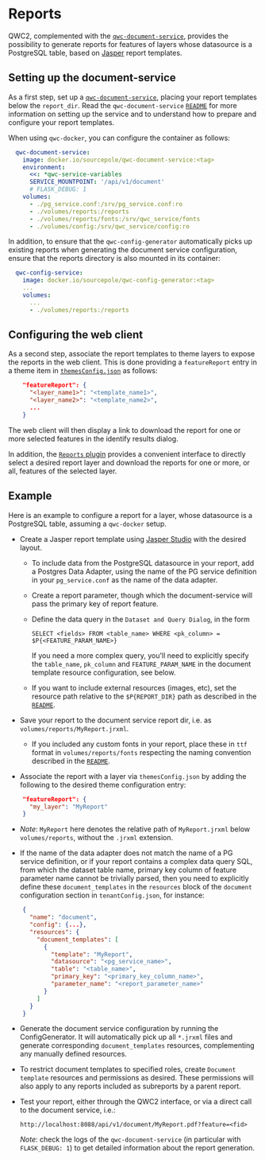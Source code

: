# Reports

QWC2, complemented with the [`qwc-document-service`](https://github.com/qwc-services/qwc-document-service/), provides the possibility to generate reports for features of layers whose datasource is a PostgreSQL table, based on [Jasper](https://community.jaspersoft.com/download-jaspersoft/community-edition/) report templates.

## Setting up the document-service
As a first step, set up a [`qwc-document-service`](https://github.com/qwc-services/qwc-document-service/), placing your report templates below the `report_dir`. Read the `qwc-document-service` [`README`](../references/qwc-document-service.md) for more information on setting up the service and to understand how to prepare and configure your report templates.

When using `qwc-docker`, you can configure the container as follows:

```yml
  qwc-document-service:
    image: docker.io/sourcepole/qwc-document-service:<tag>
    environment:
      <<: *qwc-service-variables
      SERVICE_MOUNTPOINT: '/api/v1/document'
      # FLASK_DEBUG: 1
    volumes:
      - ./pg_service.conf:/srv/pg_service.conf:ro
      - ./volumes/reports:/reports
      - ./volumes/reports/fonts:/srv/qwc_service/fonts
      - ./volumes/config:/srv/qwc_service/config:ro
```

In addition, to ensure that the `qwc-config-generator` automatically picks up existing reports when generating the document service configuration, ensure that the reports directory is also mounted in its container:

```yml
  qwc-config-service:
    image: docker.io/sourcepole/qwc-config-generator:<tag>
    ...
    volumes:
      ...
      - ./volumes/reports:/reports
```

## Configuring the web client
As a second step, associate the report templates to theme layers to expose the reports in the web client. This is done providing a `featureReport` entry in a theme item in [`themesConfig.json`](../configuration/ThemesConfiguration.md#manual-theme-configuration) as follows:

```json
    "featureReport": {
      "<layer_name1>": "<template_name1>",
      "<layer_name2>": "<template_name2>",
      ...
    }
```

The web client will then display a link to download the report for one or more selected features in the identify results dialog.

In addition, the [`Reports` plugin](../references/qwc2_plugins.md#reports) provides a convenient interface to directly select a desired report layer and download the reports for one or more, or all, features of the selected layer.

## Example
Here is an example to configure a report for a layer, whose datasource is a PostgreSQL table, assuming a `qwc-docker` setup.

- Create a Jasper report template using [Jasper Studio](https://community.jaspersoft.com/download-jaspersoft/community-edition/) with the desired layout.
  - To include data from the PostgreSQL datasource in your report, add a Postgres Data Adapter, using the name of the PG service definition in your `pg_service.conf` as the name of the data adapter.
  - Create a report parameter, though which the document-service will pass the primary key of report feature.
  - Define the data query in the `Dataset and Query Dialog`,  in the form

        SELECT <fields> FROM <table_name> WHERE <pk_column> = $P{<FEATURE_PARAM_NAME>}

    If you need a more complex query, you'll need to explicitly specify the `table_name`, `pk_column` and `FEATURE_PARAM_NAME` in the document template resource configuration, see below.

  - If you want to include external resources (images, etc), set the resource path relative to the `$P{REPORT_DIR}` path as described in the [`README`](../references/qwc-document-service.md).

- Save your report to the document service report dir, i.e. as `volumes/reports/MyReport.jrxml`.

  - If you included any custom fonts in your report, place these in `ttf` format in `volumes/reports/fonts` respecting the naming convention described in the [`README`](../references/qwc-document-service.md).

- Associate the report with a layer via `themesConfig.json` by adding the following to the desired theme configuration entry:

```json
    "featureReport": {
      "my_layer": "MyReport"
    }
```

- *Note*: `MyReport` here denotes the relative path of `MyReport.jrxml` below `volumes/reports`, without the `.jrxml` extension.

- If the name of the data adapter does not match the name of a PG service definition, or if your report contains a complex data query SQL, from which the dataset table name, primary key column of feature parameter name cannot be trivially parsed, then you need to explicitly define these `document_templates` in the `resources` block of the `document` configuration section in `tenantConfig.json`, for instance:

```json
    {
      "name": "document",
      "config": {...},
      "resources": {
        "document_templates": [
          {
            "template": "MyReport",
            "datasource": "<pg_service_name>",
            "table": "<table_name>",
            "primary_key": "<primary_key_column_name>",
            "parameter_name": "<report_parameter_name>"
          }
        ]
      }
    }
```
- Generate the document service configuration by running the ConfigGenerator. It will automatically pick up all `*.jrxml` files and generate corresponding `document_templates` resources, complementing any manually defined resources.

- To restrict document templates to specified roles, create `Document template` resources and permissions as desired. These permissions will also apply to any reports included as subreports by a parent report.

- Test your report, either through the QWC2 interface, or via a direct call to the document service, i.e.:

      http://localhost:8088/api/v1/document/MyReport.pdf?feature=<fid>

  *Note*: check the logs of the `qwc-document-service` (in particular with `FLASK_DEBUG: 1`) to get detailed information about the report generation.
